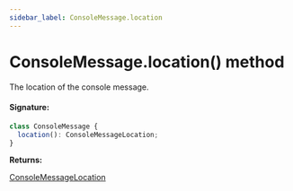 ```yaml
---
sidebar_label: ConsoleMessage.location
---
```


# ConsoleMessage.location() method

The location of the console message.

#### Signature:

```typescript
class ConsoleMessage {
  location(): ConsoleMessageLocation;
}
```

**Returns:**

[ConsoleMessageLocation](./puppeteer.consolemessagelocation.md)
